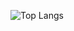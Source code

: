 

![Top Langs](https://github-readme-stats.vercel.app/api/top-langs/?username=anuraghazra&layout=compact)
